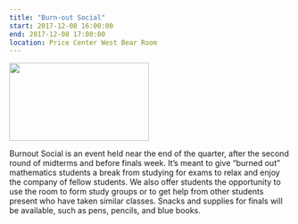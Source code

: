 ```yaml
---
title: "Burn-out Social"
start: 2017-12-08 16:00:00
end: 2017-12-08 17:00:00
location: Price Center West Bear Room
---
```

<div class="container" style="width: 250px; height: 140px; overflow: hidden; padding:0; margin:0;"> <img src="/static/fa17/Burn-out Social.png" style="width: 100%"/></div>

Burnout Social is an event held near the end of the quarter, after the second round 
of midterms and before finals week. It’s meant to give “burned out” mathematics 
students a break from studying for exams to relax and enjoy the company of fellow 
students. We also offer students the opportunity to use the room to form study 
groups or to get help from other students present who have taken similar classes. 
Snacks and supplies for finals will be available, such as pens, pencils, and blue 
books. 